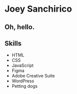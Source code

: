 # Joey Sanchirico

## Oh, hello.


## Skills
- HTML
- CSS
- JavaScript
- Figma
- Adobe Creative Suite
- WordPress
- Petting dogs

 



